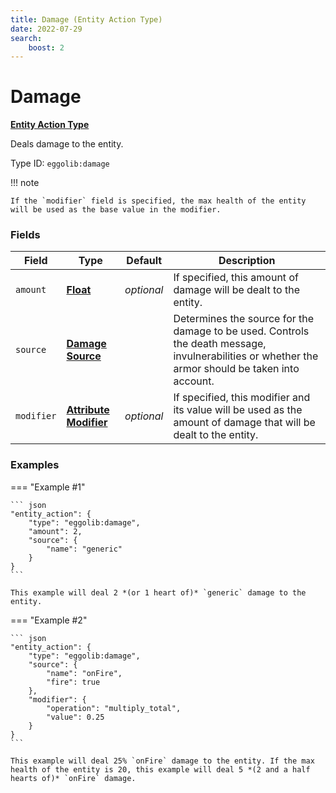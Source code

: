 ```yaml
---
title: Damage (Entity Action Type)
date: 2022-07-29
search:
    boost: 2
---
```


#   Damage

**[Entity Action Type]**

Deals damage to the entity.

Type ID: `eggolib:damage`


!!! note

    If the `modifier` field is specified, the max health of the entity will be used as the base value in the modifier.


### Fields

Field | Type | Default | Description
------|------|---------|------------
`amount` | **[Float]** | *optional* | If specified, this amount of damage will be dealt to the entity.
`source` | **[Damage Source]** | | Determines the source for the damage to be used. Controls the death message, invulnerabilities or whether the armor should be taken into account.
`modifier` | **[Attribute Modifier]** | *optional* | If specified, this modifier and its value will be used as the amount of damage that will be dealt to the entity.


### Examples


=== "Example #1"

    ``` json
    "entity_action": {
        "type": "eggolib:damage",
        "amount": 2,
        "source": {
            "name": "generic"
        }
    }
    ```

    This example will deal 2 *(or 1 heart of)* `generic` damage to the entity.


=== "Example #2"

    ``` json
    "entity_action": {
        "type": "eggolib:damage",
        "source": {
            "name": "onFire",
            "fire": true
        },
        "modifier": {
            "operation": "multiply_total",
            "value": 0.25
        }
    }
    ```

    This example will deal 25% `onFire` damage to the entity. If the max health of the entity is 20, this example will deal 5 *(2 and a half hearts of)* `onFire` damage.



[Entity Action Type]: ../entity_action_types.md
[Float]: https://origins.readthedocs.io/en/latest/types/data_types/float
[Damage Source]: https://origins.readthedocs.io/en/latest/types/data_types/damage_source
[Attribute Modifier]: https://origins.readthedocs.io/en/latest/types/data_types/attribute_modifier 
